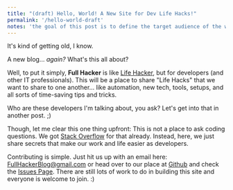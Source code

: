 ```yaml
---
title: "(draft) Hello, World! A New Site for Dev Life Hacks!"
permalink: '/hello-world-draft'
notes: 'the goal of this post is to define the target audience of the whole blog, which are Mid-Level Web Developers'
---
```


It's kind of getting old, I know.

A new blog... *again?* What's this all about?

Well, to put it simply, **Full Hacker** is like [Life Hacker](https://lifehacker.com), but for developers (and other IT professionals). This will be a place to share "Life Hacks" that we want to share to one another... like automation, new tech, tools, setups, and all sorts of time-saving tips and tricks.

Who are these developers I'm talking about, you ask? Let's get into that in another post. ;)

Though, let me clear this one thing upfront: This is not a place to ask coding questions. We got [Stack Overflow](https://stackoverflow.com) for that already. Instead, here, we just share secrets that make our work and life easier as developers.

Contributing is simple. Just hit us up with an email here: [FullHackerBlog@gmail.com](mailto:fullhackerblog@gmail.com) or head over to our place at [Github](https://github.com/fullhacker/fullhacker.github.io) and check the [Issues Page](https://github.com/fullhacker/fullhacker.github.io/issues). There are still lots of work to do in building this site and everyone is welcome to join. :)

